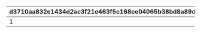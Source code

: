 |d3710aa832e1434d2ac3f21e463f5c168ce04065b38bd8a89d9e2ae684a881b2|16281553f39dd8ab9907c09a29a959f9b5016c644ae60a699a61d030bdea1d29|e251153dc7d6bbd4b66a728851953d168a26b56ebc28b7a436444e33c5fd3a31|dbebdbca45df8ee935523bfc72280ff3141a7fce5dedb6497421a5368710a497|
| --- | --- | --- | --- |
|1|10003|7|2|